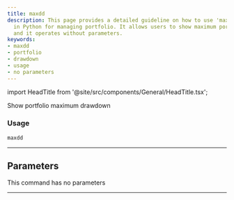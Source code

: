 ```yaml
---
title: maxdd
description: This page provides a detailed guideline on how to use 'maxdd' command
  in Python for managing portfolio. It allows users to show maximum portfolio drawdown
  and it operates without parameters.
keywords:
- maxdd
- portfolio
- drawdown
- usage
- no parameters
---
```


import HeadTitle from '@site/src/components/General/HeadTitle.tsx';

<HeadTitle title="portfolio/maxdd - Reference | OpenBB Terminal Docs" />

Show portfolio maximum drawdown

### Usage

```python
maxdd
```

---

## Parameters

This command has no parameters


---
